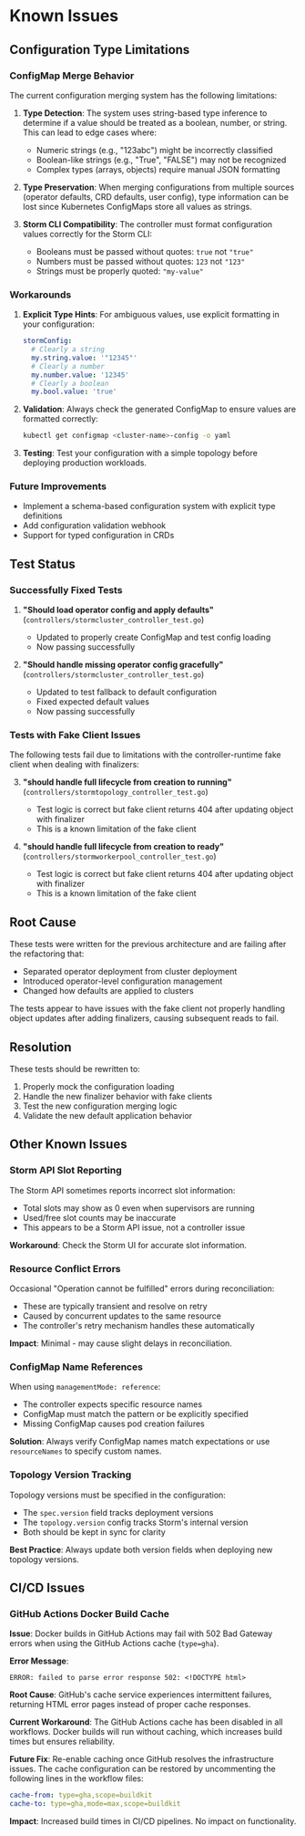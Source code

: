# Known Issues

## Configuration Type Limitations

### ConfigMap Merge Behavior

The current configuration merging system has the following limitations:

1. **Type Detection**: The system uses string-based type inference to determine if a value should be treated as a boolean, number, or string. This can lead to edge cases where:
   - Numeric strings (e.g., "123abc") might be incorrectly classified
   - Boolean-like strings (e.g., "True", "FALSE") may not be recognized
   - Complex types (arrays, objects) require manual JSON formatting

2. **Type Preservation**: When merging configurations from multiple sources (operator defaults, CRD defaults, user config), type information can be lost since Kubernetes ConfigMaps store all values as strings.

3. **Storm CLI Compatibility**: The controller must format configuration values correctly for the Storm CLI:
   - Booleans must be passed without quotes: `true` not `"true"`
   - Numbers must be passed without quotes: `123` not `"123"`
   - Strings must be properly quoted: `"my-value"`

### Workarounds

1. **Explicit Type Hints**: For ambiguous values, use explicit formatting in your configuration:
   ```yaml
   stormConfig:
     # Clearly a string
     my.string.value: '"12345"'
     # Clearly a number
     my.number.value: '12345'
     # Clearly a boolean
     my.bool.value: 'true'
   ```

2. **Validation**: Always check the generated ConfigMap to ensure values are formatted correctly:
   ```bash
   kubectl get configmap <cluster-name>-config -o yaml
   ```

3. **Testing**: Test your configuration with a simple topology before deploying production workloads.

### Future Improvements

- Implement a schema-based configuration system with explicit type definitions
- Add configuration validation webhook
- Support for typed configuration in CRDs

## Test Status

### Successfully Fixed Tests
1. **"Should load operator config and apply defaults"** (`controllers/stormcluster_controller_test.go`)
   - Updated to properly create ConfigMap and test config loading
   - Now passing successfully

2. **"Should handle missing operator config gracefully"** (`controllers/stormcluster_controller_test.go`)
   - Updated to test fallback to default configuration
   - Fixed expected default values
   - Now passing successfully

### Tests with Fake Client Issues
The following tests fail due to limitations with the controller-runtime fake client when dealing with finalizers:

3. **"should handle full lifecycle from creation to running"** (`controllers/stormtopology_controller_test.go`)
   - Test logic is correct but fake client returns 404 after updating object with finalizer
   - This is a known limitation of the fake client

4. **"should handle full lifecycle from creation to ready"** (`controllers/stormworkerpool_controller_test.go`)
   - Test logic is correct but fake client returns 404 after updating object with finalizer
   - This is a known limitation of the fake client

## Root Cause
These tests were written for the previous architecture and are failing after the refactoring that:
- Separated operator deployment from cluster deployment
- Introduced operator-level configuration management
- Changed how defaults are applied to clusters

The tests appear to have issues with the fake client not properly handling object updates after adding finalizers, causing subsequent reads to fail.

## Resolution
These tests should be rewritten to:
1. Properly mock the configuration loading
2. Handle the new finalizer behavior with fake clients
3. Test the new configuration merging logic
4. Validate the new default application behavior

## Other Known Issues

### Storm API Slot Reporting

The Storm API sometimes reports incorrect slot information:
- Total slots may show as 0 even when supervisors are running
- Used/free slot counts may be inaccurate
- This appears to be a Storm API issue, not a controller issue

**Workaround**: Check the Storm UI for accurate slot information.

### Resource Conflict Errors

Occasional "Operation cannot be fulfilled" errors during reconciliation:
- These are typically transient and resolve on retry
- Caused by concurrent updates to the same resource
- The controller's retry mechanism handles these automatically

**Impact**: Minimal - may cause slight delays in reconciliation.

### ConfigMap Name References

When using `managementMode: reference`:
- The controller expects specific resource names
- ConfigMap must match the pattern or be explicitly specified
- Missing ConfigMap causes pod creation failures

**Solution**: Always verify ConfigMap names match expectations or use `resourceNames` to specify custom names.

### Topology Version Tracking

Topology versions must be specified in the configuration:
- The `spec.version` field tracks deployment versions
- The `topology.version` config tracks Storm's internal version
- Both should be kept in sync for clarity

**Best Practice**: Always update both version fields when deploying new topology versions.

## CI/CD Issues

### GitHub Actions Docker Build Cache

**Issue**: Docker builds in GitHub Actions may fail with 502 Bad Gateway errors when using the GitHub Actions cache (`type=gha`).

**Error Message**:
```
ERROR: failed to parse error response 502: <!DOCTYPE html>
```

**Root Cause**: GitHub's cache service experiences intermittent failures, returning HTML error pages instead of proper cache responses.

**Current Workaround**: The GitHub Actions cache has been disabled in all workflows. Docker builds will run without caching, which increases build times but ensures reliability.

**Future Fix**: Re-enable caching once GitHub resolves the infrastructure issues. The cache configuration can be restored by uncommenting the following lines in the workflow files:
```yaml
cache-from: type=gha,scope=buildkit
cache-to: type=gha,mode=max,scope=buildkit
```

**Impact**: Increased build times in CI/CD pipelines. No impact on functionality.
